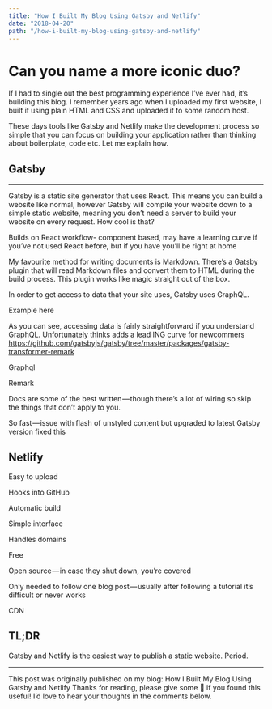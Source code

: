 ```yaml
---
title: "How I Built My Blog Using Gatsby and Netlify"
date: "2018-04-20"
path: "/how-i-built-my-blog-using-gatsby-and-netlify"
---
```


# Can you name a more iconic duo?

If I had to single out the best programming experience I’ve ever had, it’s building this blog. I remember years ago when I uploaded my first website, I built it using plain HTML and CSS and uploaded it to some random host.

These days tools like Gatsby and Netlify make the development process so simple that you can focus on building your application rather than thinking about boilerplate, code etc. Let me explain how.

## Gatsby

---

Gatsby is a static site generator that uses React. This means you can build a website like normal, however Gatsby will compile your website down to a simple static website, meaning you don’t need a server to build your website on every request. How cool is that?

Builds on React workflow- component based, may have a learning curve if you’ve not used React before, but if you have you’ll be right at home

My favourite method for writing documents is Markdown. There’s a Gatsby plugin that will read Markdown files and convert them to HTML during the build process. This plugin works like magic straight out of the box.

In order to get access to data that your site uses, Gatsby uses GraphQL.

Example here

As you can see, accessing data is fairly straightforward if you understand GraphQL. Unfortunately thinks adds a lead ING curve for newcommers
https://github.com/gatsbyjs/gatsby/tree/master/packages/gatsby-transformer-remark

Graphql

Remark

Docs are some of the best written — though there’s a lot of wiring so skip the things that don’t apply to you.

So fast — issue with flash of unstyled content but upgraded to latest Gatsby version fixed this

## Netlify

Easy to upload

Hooks into GitHub

Automatic build

Simple interface

Handles domains

Free

Open source — in case they shut down, you’re covered

Only needed to follow one blog post — usually after following a tutorial it’s difficult or never works

CDN

## TL;DR

Gatsby and Netlify is the easiest way to publish a static website. Period.

---

This post was originally published on my blog: How I Built My Blog Using Gatsby and Netlify
Thanks for reading, please give some 👏 if you found this useful! I’d love to hear your thoughts in the comments below.
